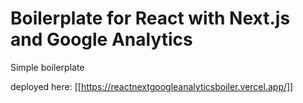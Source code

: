 # Boilerplate for React with Next.js and Google Analytics
Simple boilerplate

deployed here: [[https://reactnextgoogleanalyticsboiler.vercel.app/]]
